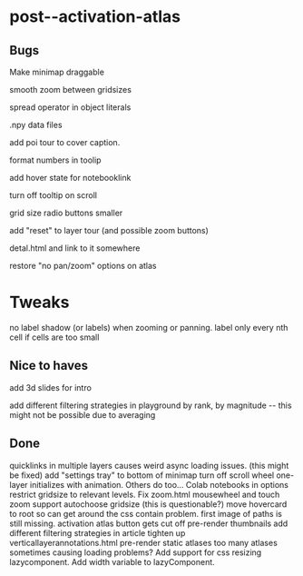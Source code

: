 # post--activation-atlas

## Bugs

Make minimap draggable

smooth zoom between gridsizes

spread operator in object literals

.npy data files

add poi tour to cover caption.

format numbers in toolip

add hover state for notebooklink

turn off tooltip on scroll

grid size radio buttons smaller

add "reset" to layer tour (and possible zoom buttons)

detal.html and link to it somewhere

restore "no pan/zoom" options on atlas


# Tweaks

no label shadow (or labels) when zooming or panning.
label only every nth cell if cells are too small

## Nice to haves

add 3d slides for intro

add different filtering strategies in playground
by rank, by magnitude -- this might not be possible due to averaging

## Done
quicklinks in multiple layers causes weird async loading issues. (this might be fixed)
add "settings tray" to bottom of minimap
turn off scroll wheel
one-layer initializes with animation. Others do too...
Colab notebooks
in options restrict gridsize to relevant levels.
Fix zoom.html
mousewheel and touch zoom support
autochoose gridsize (this is questionable?)
move hovercard to root so can get around the css contain problem.
first image of paths is still missing.
activation atlas button gets cut off
pre-render thumbnails
add different filtering strategies in article
tighten up verticallayerannotations.html
pre-render static atlases
too many atlases sometimes causing loading problems?
Add support for css resizing lazycomponent.
Add width variable to lazyComponent.
